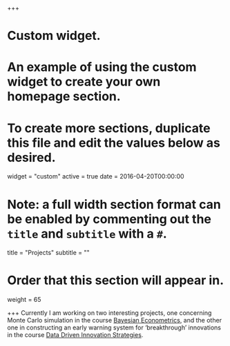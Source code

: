 
+++
# Custom widget.
# An example of using the custom widget to create your own homepage section.
# To create more sections, duplicate this file and edit the values below as desired.
widget = "custom"
active = true
date = 2016-04-20T00:00:00

# Note: a full width section format can be enabled by commenting out the `title` and `subtitle` with a `#`.
title = "Projects"
subtitle = ""

# Order that this section will appear in.
weight = 65

+++
Currently I am working on two interesting projects, one concerning Monte Carlo simulation in the course [Bayesian Econometrics](https://businessdatascience.nl/courses/200/bayesian-econometrics), and the other one in constructing an early warning system for ‘breakthrough’ innovations in the course [Data Driven Innovation Strategies](https://businessdatascience.nl/courses/171/data-driven-innovation-strategy).
